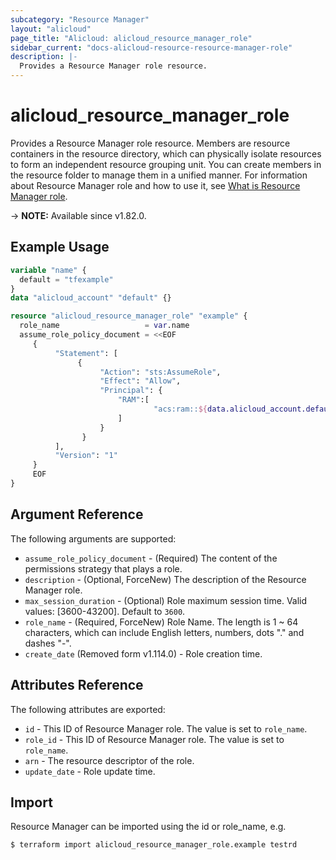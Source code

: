 ```yaml
---
subcategory: "Resource Manager"
layout: "alicloud"
page_title: "Alicloud: alicloud_resource_manager_role"
sidebar_current: "docs-alicloud-resource-resource-manager-role"
description: |-
  Provides a Resource Manager role resource.
---
```


# alicloud_resource_manager_role

Provides a Resource Manager role resource. Members are resource containers in the resource directory, which can physically isolate resources to form an independent resource grouping unit. You can create members in the resource folder to manage them in a unified manner.
For information about Resource Manager role and how to use it, see [What is Resource Manager role](https://www.alibabacloud.com/help/en/doc-detail/111231.htm).

-> **NOTE:** Available since v1.82.0.

## Example Usage

```terraform
variable "name" {
  default = "tfexample"
}
data "alicloud_account" "default" {}

resource "alicloud_resource_manager_role" "example" {
  role_name                   = var.name
  assume_role_policy_document = <<EOF
     {
          "Statement": [
               {
                    "Action": "sts:AssumeRole",
                    "Effect": "Allow",
                    "Principal": {
                        "RAM":[
                                "acs:ram::${data.alicloud_account.default.id}:root"
                        ]
                    }
                }
          ],
          "Version": "1"
     }
	 EOF
}
```
## Argument Reference

The following arguments are supported:

* `assume_role_policy_document` - (Required) The content of the permissions strategy that plays a role.
* `description` - (Optional, ForceNew) The description of the Resource Manager role.
* `max_session_duration` - (Optional) Role maximum session time. Valid values: [3600-43200]. Default to `3600`.
* `role_name` - (Required, ForceNew) Role Name. The length is 1 ~ 64 characters, which can include English letters, numbers, dots "." and dashes "-".
* `create_date` (Removed form v1.114.0) - Role creation time.

## Attributes Reference

The following attributes are exported:

* `id` - This ID of Resource Manager role. The value is set to `role_name`.
* `role_id` - This ID of Resource Manager role. The value is set to `role_name`.
* `arn` - The resource descriptor of the role.
* `update_date` - Role update time.

## Import

Resource Manager can be imported using the id or role_name, e.g.

```shell
$ terraform import alicloud_resource_manager_role.example testrd
```
